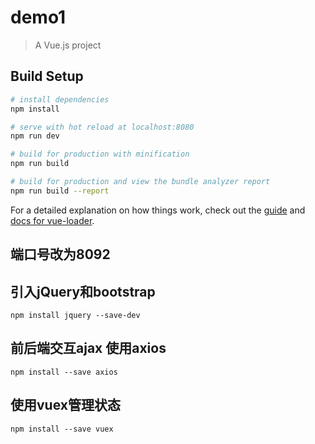 # demo1

> A Vue.js project

## Build Setup

``` bash
# install dependencies
npm install

# serve with hot reload at localhost:8080
npm run dev

# build for production with minification
npm run build

# build for production and view the bundle analyzer report
npm run build --report
```

For a detailed explanation on how things work, check out the [guide](http://vuejs-templates.github.io/webpack/) and [docs for vue-loader](http://vuejs.github.io/vue-loader).

## 端口号改为8092

## 引入jQuery和bootstrap

```
npm install jquery --save-dev
```

## 前后端交互ajax 使用axios
```
npm install --save axios
```

## 使用vuex管理状态
```
npm install --save vuex
```